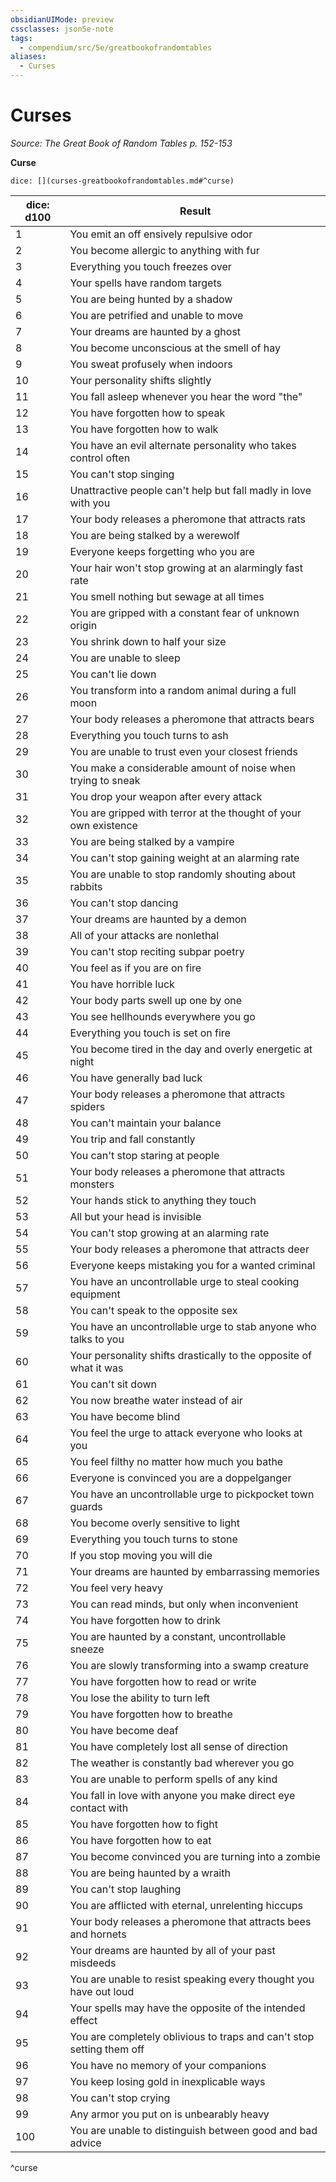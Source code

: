 ```yaml
---
obsidianUIMode: preview
cssclasses: json5e-note
tags:
  - compendium/src/5e/greatbookofrandomtables
aliases:
  - Curses
---
```

# Curses
*Source: The Great Book of Random Tables p. 152-153* 

**Curse**

`dice: [](curses-greatbookofrandomtables.md#^curse)`

| dice: d100 | Result |
|------------|--------|
| 1 | You emit an off ensively repulsive odor |
| 2 | You become allergic to anything with fur |
| 3 | Everything you touch freezes over |
| 4 | Your spells have random targets |
| 5 | You are being hunted by a shadow |
| 6 | You are petrified and unable to move |
| 7 | Your dreams are haunted by a ghost |
| 8 | You become unconscious at the smell of hay |
| 9 | You sweat profusely when indoors |
| 10 | Your personality shifts slightly |
| 11 | You fall asleep whenever you hear the word "the" |
| 12 | You have forgotten how to speak |
| 13 | You have forgotten how to walk |
| 14 | You have an evil alternate personality who takes control often |
| 15 | You can't stop singing |
| 16 | Unattractive people can't help but fall madly in love with you |
| 17 | Your body releases a pheromone that attracts rats |
| 18 | You are being stalked by a werewolf |
| 19 | Everyone keeps forgetting who you are |
| 20 | Your hair won't stop growing at an alarmingly fast rate |
| 21 | You smell nothing but sewage at all times |
| 22 | You are gripped with a constant fear of unknown origin |
| 23 | You shrink down to half your size |
| 24 | You are unable to sleep |
| 25 | You can't lie down |
| 26 | You transform into a random animal during a full moon |
| 27 | Your body releases a pheromone that attracts bears |
| 28 | Everything you touch turns to ash |
| 29 | You are unable to trust even your closest friends |
| 30 | You make a considerable amount of noise when trying to sneak |
| 31 | You drop your weapon after every attack |
| 32 | You are gripped with terror at the thought of your own existence |
| 33 | You are being stalked by a vampire |
| 34 | You can't stop gaining weight at an alarming rate |
| 35 | You are unable to stop randomly shouting about rabbits |
| 36 | You can't stop dancing |
| 37 | Your dreams are haunted by a demon |
| 38 | All of your attacks are nonlethal |
| 39 | You can't stop reciting subpar poetry |
| 40 | You feel as if you are on fire |
| 41 | You have horrible luck |
| 42 | Your body parts swell up one by one |
| 43 | You see hellhounds everywhere you go |
| 44 | Everything you touch is set on fire |
| 45 | You become tired in the day and overly energetic at night |
| 46 | You have generally bad luck |
| 47 | Your body releases a pheromone that attracts spiders |
| 48 | You can't maintain your balance |
| 49 | You trip and fall constantly |
| 50 | You can't stop staring at people |
| 51 | Your body releases a pheromone that attracts monsters |
| 52 | Your hands stick to anything they touch |
| 53 | All but your head is invisible |
| 54 | You can't stop growing at an alarming rate |
| 55 | Your body releases a pheromone that attracts deer |
| 56 | Everyone keeps mistaking you for a wanted criminal |
| 57 | You have an uncontrollable urge to steal cooking equipment |
| 58 | You can't speak to the opposite sex |
| 59 | You have an uncontrollable urge to stab anyone who talks to you |
| 60 | Your personality shifts drastically to the opposite of what it was |
| 61 | You can't sit down |
| 62 | You now breathe water instead of air |
| 63 | You have become blind |
| 64 | You feel the urge to attack everyone who looks at you |
| 65 | You feel filthy no matter how much you bathe |
| 66 | Everyone is convinced you are a doppelganger |
| 67 | You have an uncontrollable urge to pickpocket town guards |
| 68 | You become overly sensitive to light |
| 69 | Everything you touch turns to stone |
| 70 | If you stop moving you will die |
| 71 | Your dreams are haunted by embarrassing memories |
| 72 | You feel very heavy |
| 73 | You can read minds, but only when inconvenient |
| 74 | You have forgotten how to drink |
| 75 | You are haunted by a constant, uncontrollable sneeze |
| 76 | You are slowly transforming into a swamp creature |
| 77 | You have forgotten how to read or write |
| 78 | You lose the ability to turn left |
| 79 | You have forgotten how to breathe |
| 80 | You have become deaf |
| 81 | You have completely lost all sense of direction |
| 82 | The weather is constantly bad wherever you go |
| 83 | You are unable to perform spells of any kind |
| 84 | You fall in love with anyone you make direct eye contact with |
| 85 | You have forgotten how to fight |
| 86 | You have forgotten how to eat |
| 87 | You become convinced you are turning into a zombie |
| 88 | You are being haunted by a wraith |
| 89 | You can't stop laughing |
| 90 | You are afflicted with eternal, unrelenting hiccups |
| 91 | Your body releases a pheromone that attracts bees and hornets |
| 92 | Your dreams are haunted by all of your past misdeeds |
| 93 | You are unable to resist speaking every thought you have out loud |
| 94 | Your spells may have the opposite of the intended effect |
| 95 | You are completely oblivious to traps and can't stop setting them off |
| 96 | You have no memory of your companions |
| 97 | You keep losing gold in inexplicable ways |
| 98 | You can't stop crying |
| 99 | Any armor you put on is unbearably heavy |
| 100 | You are unable to distinguish between good and bad advice |
^curse
